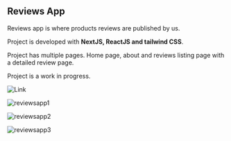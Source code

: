 ## Reviews App

Reviews app is where products reviews are published by us.

Project is developed with __NextJS, ReactJS and tailwind CSS__.

Project has multiple pages. Home page, about and reviews listing page with a detailed review page.

Project is a work in progress.

![Link](https://reviews-app-nu.vercel.app/)

![reviewsapp1](https://github.com/Siddharthbadal/ReviewsApp/assets/55015090/84bb949c-a8bc-4a2e-9d39-3407924ebac9)


![reviewsapp2](https://github.com/Siddharthbadal/ReviewsApp/assets/55015090/f2132267-dff3-4130-b135-632f12ddc7ee)


![reviewsapp3](https://github.com/Siddharthbadal/ReviewsApp/assets/55015090/a2f9694d-c4f8-4e2e-bae8-508082a3010b)
